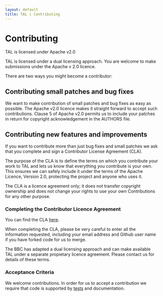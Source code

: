 ```yaml
---
layout: default
title: TAL | Contributing
---
```

# Contributing

<p class="lead">TAL is licensed under Apache v2.0</p>
TAL is  licensed under a dual licensing approach.
You are welcome to make submissions under the Apache v 2.0 licence.  

There are two ways you might become a contributor:

## Contributing small patches and bug fixes

We want to make contribution of small patches and bug fixes as easy as possible. The
Apache v2.0 licence makes it straight forward to accept such contributions. Clause 5
of Apache v2.0 permits us to include your patches in return for copyright acknowledgement
in the AUTHORS file.

## Contributing new features and improvements

If you want to contribute more than just bug fixes and small patches we ask that you
complete and sign a Contributor License Agreement (CLA).

The purpose of the CLA is to define the terms on which you contribute your work to
TAL and lets us know that everything you contribute is your own. This ensures we can
safely include it under the terms of the Apache Licence, Version 2.0, protecting
the project and anyone who uses it.

The CLA is a licence agreement only; it does not transfer copyright ownership and
does not change your rights to use your own Contributions for any other purpose.

### Completing the Contributor Licence Agreement

You can find the CLA [here]({{site.baseurl}}/other/tal_contributor_licence_agreement.pdf).

When completing the CLA, please be very careful to enter all the information
requested, including your email address and Github user name if you have forked
code for us to merge.

The BBC has adapted a dual licensing approach and can make available TAL under a 
separate propietary licence agreement. 
Please contact us for details of these terms.

### Acceptance Criteria

We welcome contributions. In order for us to accept a contribution we require that code 
is supported by [tests]({{site.baseurl}}/testing.html) and documentation.
